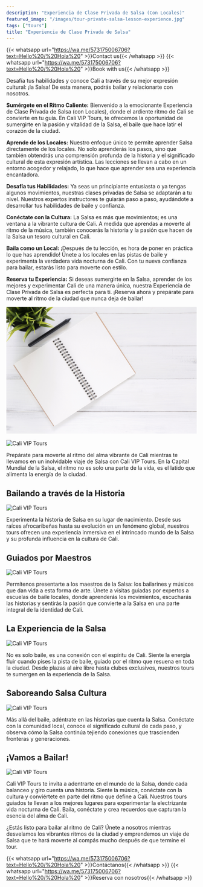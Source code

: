 ```yaml
---
description: "Experiencia de Clase Privada de Salsa (Con Locales)"
featured_image: "/images/tour-private-salsa-lesson-experience.jpg"
tags: ["tours"]
title: "Experiencia de Clase Privada de Salsa"
---
```


{{< whatsapp url="https://wa.me/573175006706?text=Hello%20/%20Hola%20" >}}Contact us{{< /whatsapp >}}
{{< whatsapp url="https://wa.me/573175006706?text=Hello%20/%20Hola%20" >}}Book with us{{< /whatsapp >}}

Desafía tus habilidades y conoce Cali a través de su mejor expresión cultural: ¡la Salsa! De esta manera, podrás bailar y relacionarte con nosotros.

**Sumérgete en el Ritmo Caliente:** Bienvenido a la emocionante Experiencia de Clase Privada de Salsa (con Locales), donde el ardiente ritmo de Cali se convierte en tu guía. En Cali VIP Tours, te ofrecemos la oportunidad de sumergirte en la pasión y vitalidad de la Salsa, el baile que hace latir el corazón de la ciudad.

**Aprende de los Locales:** Nuestro enfoque único te permite aprender Salsa directamente de los locales. No solo aprenderás los pasos, sino que también obtendrás una comprensión profunda de la historia y el significado cultural de esta expresión artística. Las lecciones se llevan a cabo en un entorno acogedor y relajado, lo que hace que aprender sea una experiencia encantadora.

**Desafía tus Habilidades:** Ya seas un principiante entusiasta o ya tengas algunos movimientos, nuestras clases privadas de Salsa se adaptarán a tu nivel. Nuestros expertos instructores te guiarán paso a paso, ayudándote a desarrollar tus habilidades de baile y confianza.

**Conéctate con la Cultura:** La Salsa es más que movimientos; es una ventana a la vibrante cultura de Cali. A medida que aprendas a moverte al ritmo de la música, también conocerás la historia y la pasión que hacen de la Salsa un tesoro cultural en Cali.

**Baila como un Local:** ¡Después de tu lección, es hora de poner en práctica lo que has aprendido! Únete a los locales en las pistas de baile y experimenta la verdadera vida nocturna de Cali. Con tu nueva confianza para bailar, estarás listo para moverte con estilo.

**Reserva tu Experiencia:** Si deseas sumergirte en la Salsa, aprender de los mejores y experimentar Cali de una manera única, nuestra Experiencia de Clase Privada de Salsa es perfecta para ti. ¡Reserva ahora y prepárate para moverte al ritmo de la ciudad que nunca deja de bailar!

![Experiencia de Clase Privada de Salsa (con Locales) 1](/images/private-salsa-lesson-experience.jpg)

![Cali VIP Tours](/images/tour-private-salsa-lesson-experience-1.jpg)

Prepárate para moverte al ritmo del alma vibrante de Cali mientras te llevamos en un inolvidable viaje de Salsa con Cali VIP Tours. En la Capital Mundial de la Salsa, el ritmo no es solo una parte de la vida, es el latido que alimenta la energía de la ciudad.

## Bailando a través de la Historia

![Cali VIP Tours](/images/tour-private-salsa-lesson-experience-2.jpg)

Experimenta la historia de Salsa en su lugar de nacimiento. Desde sus raíces afrocaribeñas hasta su evolución en un fenómeno global, nuestros tours ofrecen una experiencia inmersiva en el intrincado mundo de la Salsa y su profunda influencia en la cultura de Cali.

## Guiados por Maestros

![Cali VIP Tours](/images/tour-private-salsa-lesson-experience-3.jpg)

Permítenos presentarte a los maestros de la Salsa: los bailarines y músicos que dan vida a esta forma de arte. Únete a visitas guiadas por expertos a escuelas de baile locales, donde aprenderás los movimientos, escucharás las historias y sentirás la pasión que convierte a la Salsa en una parte integral de la identidad de Cali.

## La Experiencia de la Salsa

![Cali VIP Tours](/images/tour-private-salsa-lesson-experience-4.jpg)

No es solo baile, es una conexión con el espíritu de Cali. Siente la energía fluir cuando pises la pista de baile, guiado por el ritmo que resuena en toda la ciudad. Desde plazas al aire libre hasta clubes exclusivos, nuestros tours te sumergen en la experiencia de la Salsa.

## Saboreando Salsa Cultura

![Cali VIP Tours](/images/tour-private-salsa-lesson-experience-5.jpg)

Más allá del baile, adéntrate en las historias que cuenta la Salsa. Conéctate con la comunidad local, conoce el significado cultural de cada paso, y observa cómo la Salsa continúa tejiendo conexiones que trascienden fronteras y generaciones.

## ¡Vamos a Bailar!

![Cali VIP Tours](/images/tour-private-salsa-lesson-experience-6.jpg)

Cali VIP Tours te invita a adentrarte en el mundo de la Salsa, donde cada balanceo y giro cuenta una historia. Siente la música, conéctate con la cultura y conviértete en parte del ritmo que define a Cali. Nuestros tours guiados te llevan a los mejores lugares para experimentar la electrizante vida nocturna de Cali. Baila, conéctate y crea recuerdos que capturan la esencia del alma de Cali.

¿Estás listo para bailar al ritmo de Cali? Únete a nosotros mientras desvelamos los vibrantes ritmos de la ciudad y emprendemos un viaje de Salsa que te hará moverte al compás mucho después de que termine el tour.

{{< whatsapp url="https://wa.me/573175006706?text=Hello%20/%20Hola%20" >}}Contáctanos{{< /whatsapp >}}
{{< whatsapp url="https://wa.me/573175006706?text=Hello%20/%20Hola%20" >}}Reserva con nosotros{{< /whatsapp >}}
